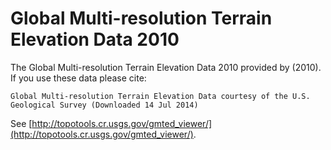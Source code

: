 # Global Multi-resolution Terrain Elevation Data 2010

The Global Multi-resolution Terrain Elevation Data 2010 provided by  (2010). If you use these data please cite:

```
Global Multi-resolution Terrain Elevation Data courtesy of the U.S. Geological Survey (Downloaded 14 Jul 2014)
```

See  [http://topotools.cr.usgs.gov/gmted_viewer/](http://topotools.cr.usgs.gov/gmted_viewer/).

